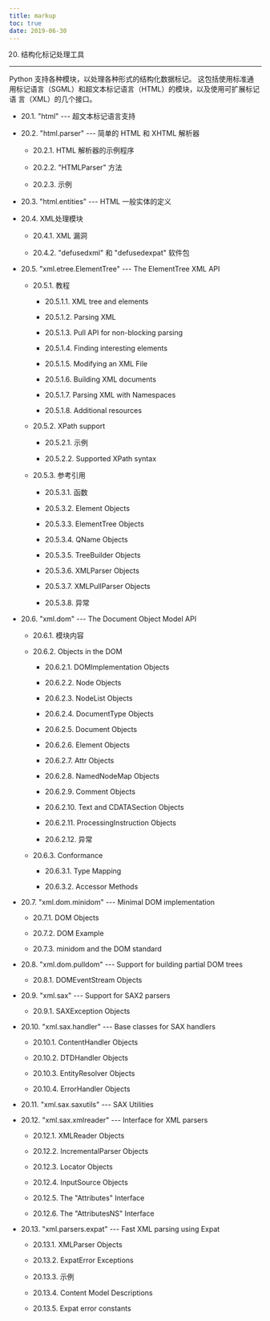 ```yaml
---
title: markup
toc: true
date: 2019-06-30
---
```

20. 结构化标记处理工具
**********************

Python 支持各种模块，以处理各种形式的结构化数据标记。 这包括使用标准通
用标记语言（SGML）和超文本标记语言（HTML）的模块，以及使用可扩展标记语
言（XML）的几个接口。

* 20.1. "html" --- 超文本标记语言支持

* 20.2. "html.parser" --- 简单的 HTML 和 XHTML 解析器

  * 20.2.1. HTML 解析器的示例程序

  * 20.2.2. "HTMLParser" 方法

  * 20.2.3. 示例

* 20.3. "html.entities" --- HTML 一般实体的定义

* 20.4. XML处理模块

  * 20.4.1. XML 漏洞

  * 20.4.2. "defusedxml" 和 "defusedexpat" 软件包

* 20.5. "xml.etree.ElementTree" --- The ElementTree XML API

  * 20.5.1. 教程

    * 20.5.1.1. XML tree and elements

    * 20.5.1.2. Parsing XML

    * 20.5.1.3. Pull API for non-blocking parsing

    * 20.5.1.4. Finding interesting elements

    * 20.5.1.5. Modifying an XML File

    * 20.5.1.6. Building XML documents

    * 20.5.1.7. Parsing XML with Namespaces

    * 20.5.1.8. Additional resources

  * 20.5.2. XPath support

    * 20.5.2.1. 示例

    * 20.5.2.2. Supported XPath syntax

  * 20.5.3. 参考引用

    * 20.5.3.1. 函数

    * 20.5.3.2. Element Objects

    * 20.5.3.3. ElementTree Objects

    * 20.5.3.4. QName Objects

    * 20.5.3.5. TreeBuilder Objects

    * 20.5.3.6. XMLParser Objects

    * 20.5.3.7. XMLPullParser Objects

    * 20.5.3.8. 异常

* 20.6. "xml.dom" --- The Document Object Model API

  * 20.6.1. 模块内容

  * 20.6.2. Objects in the DOM

    * 20.6.2.1. DOMImplementation Objects

    * 20.6.2.2. Node Objects

    * 20.6.2.3. NodeList Objects

    * 20.6.2.4. DocumentType Objects

    * 20.6.2.5. Document Objects

    * 20.6.2.6. Element Objects

    * 20.6.2.7. Attr Objects

    * 20.6.2.8. NamedNodeMap Objects

    * 20.6.2.9. Comment Objects

    * 20.6.2.10. Text and CDATASection Objects

    * 20.6.2.11. ProcessingInstruction Objects

    * 20.6.2.12. 异常

  * 20.6.3. Conformance

    * 20.6.3.1. Type Mapping

    * 20.6.3.2. Accessor Methods

* 20.7. "xml.dom.minidom" --- Minimal DOM implementation

  * 20.7.1. DOM Objects

  * 20.7.2. DOM Example

  * 20.7.3. minidom and the DOM standard

* 20.8. "xml.dom.pulldom" --- Support for building partial DOM trees

  * 20.8.1. DOMEventStream Objects

* 20.9. "xml.sax" --- Support for SAX2 parsers

  * 20.9.1. SAXException Objects

* 20.10. "xml.sax.handler" --- Base classes for SAX handlers

  * 20.10.1. ContentHandler Objects

  * 20.10.2. DTDHandler Objects

  * 20.10.3. EntityResolver Objects

  * 20.10.4. ErrorHandler Objects

* 20.11. "xml.sax.saxutils" --- SAX Utilities

* 20.12. "xml.sax.xmlreader" --- Interface for XML parsers

  * 20.12.1. XMLReader Objects

  * 20.12.2. IncrementalParser Objects

  * 20.12.3. Locator Objects

  * 20.12.4. InputSource Objects

  * 20.12.5. The "Attributes" Interface

  * 20.12.6. The "AttributesNS" Interface

* 20.13. "xml.parsers.expat" --- Fast XML parsing using Expat

  * 20.13.1. XMLParser Objects

  * 20.13.2. ExpatError Exceptions

  * 20.13.3. 示例

  * 20.13.4. Content Model Descriptions

  * 20.13.5. Expat error constants
